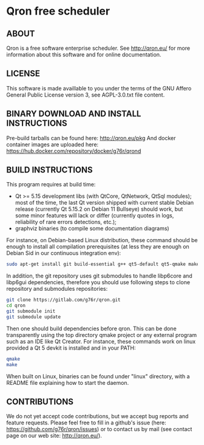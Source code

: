 Qron free scheduler
===================

ABOUT
-----

Qron is a free software enterprise scheduler.
See http://qron.eu/ for more information about this software and
for online documentation.

LICENSE
-------

This software is made availlable to you under the terms of the GNU Affero
General Public License version 3, see AGPL-3.0.txt file content.

BINARY DOWNLOAD AND INSTALL INSTRUCTIONS
----------------------------------------
Pre-build tarballs can be found here:
  http://qron.eu/pkg
And docker container images are uploaded here:
  https://hub.docker.com/repository/docker/g76r/qrond

BUILD INSTRUCTIONS
------------------

This program requires at build time:
* Qt >= 5.15 development libs (with QtCore, QtNetwork, QtSql modules);
  most of the time, the last Qt version shipped with current stable Debian
  release (currently Qt 5.15.2 on Debian 11 Bullseye) should work,
  but some minor features will lack or differ (currently quotes in logs,
  reliability of rare errors detections, etc.);
* graphviz binaries (to compile some documentation diagrams)

For instance, on Debian-based Linux distribution, these command should be
enough to install all compilation prerequisites (at less they are enough
on Debian Sid in our continuous integration env):
``` bash
sudo apt-get install git build-essential g++ qt5-default qt5-qmake make graphviz
```

In addition, the git repository uses git submodules to handle libp6core and
libp6gui dependencies, therefore you should use following steps to clone
repository and submodules repositories:

``` bash
git clone https://gitlab.com/g76r/qron.git
cd qron
git submodule init
git submodule update
```

Then one should build dependencies before qron.
This can be done transparently using the top directory qmake project or any
external program such as an IDE like Qt Creator.
For instance, these commands work on linux provided a Qt 5 devkit is installed
and in your PATH:

``` bash
qmake
make
```

When built on Linux, binaries can be found under "linux" directory, with a
README file explaining how to start the daemon.

CONTRIBUTIONS
-------------

We do not yet accept code contributions, but we accept bug reports and feature
requests. Please feel free to fill in a github's issue (here: https://github.com/g76r/qron/issues) or to contact us by mail (see contact page on our web site:
http://qron.eu/).

